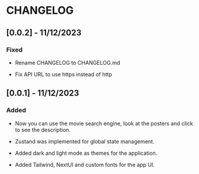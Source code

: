 # CHANGELOG

## [0.0.2] - 11/12/2023

### Fixed

- Rename CHANGELOG to CHANGELOG.md

- Fix API URL to use https instead of http

## [0.0.1] - 11/12/2023

### Added

- Now you can use the movie search engine, look at the posters and click to see the description.

- Zustand was implemented for global state management.

- Added dark and light mode as themes for the application.

- Added Tailwind, NextUI and custom fonts for the app UI.